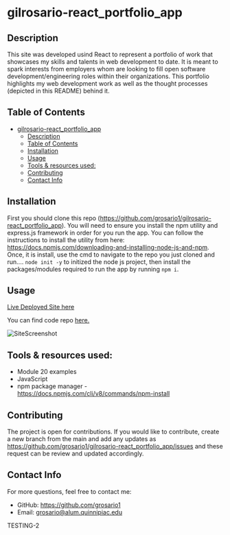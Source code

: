 # gilrosario-react_portfolio_app
## Description

This site was developed usind React to represent a portfolio of work that showcases my skills and talents in web development to date. It is meant to spark interests from employers whom are looking to fill open software development/engineering roles within their organizations. This portfolio highlights my web development work as well as the thought processes (depicted in this README) behind it.


## Table of Contents
- [gilrosario-react\_portfolio\_app](#gilrosario-react_portfolio_app)
  - [Description](#description)
  - [Table of Contents](#table-of-contents)
  - [Installation](#installation)
  - [Usage](#usage)
  - [Tools \& resources used:](#tools--resources-used)
  - [Contributing](#contributing)
  - [Contact Info](#contact-info)

## Installation 

First you should clone this repo (https://github.com/grosario1/gilrosario-react_portfolio_app). You will need to ensure you install the npm utility and express.js framework in order for you run the app. You can follow the instructions to install the utility from here: https://docs.npmjs.com/downloading-and-installing-node-js-and-npm. Once, it is install, use the cmd to navigate to the repo you just cloned and run.... `node init -y` to initized the node js project, then install the packages/modules required to run the app by running `npm i`. 

## Usage

[Live Deployed Site here](https://sparkling-florentine-1d2cb0.netlify.app/)

You can find code repo [here.](https://github.com/grosario1/gilrosario-react_portfolio_app)

![SiteScreenshot](https://github.com/grosario1/gilrosario-react_portfolio_app/assets/26330325/44751cfd-6a78-4f9b-a501-71f982a671a6)


## Tools & resources used:

- Module 20 examples
- JavaScript
- npm package manager - https://docs.npmjs.com/cli/v8/commands/npm-install

## Contributing
The project is open for contributions. If you would like to contribute, create a new branch from the main and add any updates as https://github.com/grosario1/gilrosario-react_portfolio_app/issues and these request can be review and updated accordingly.

## Contact Info
For more questions, feel free to contact me:

- GitHub: https://github.com/grosario1
- Email: grosario@alum.quinnipiac.edu


TESTING-2

